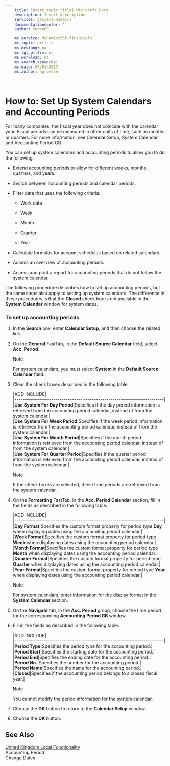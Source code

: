 ```yaml
---
    title: Insert topic title| Microsoft Docs
    description: Insert description
    services: project-madeira
    documentationcenter: ''
    author: SorenGP

    ms.service: dynamics365-financials
    ms.topic: article
    ms.devlang: na
    ms.tgt_pltfrm: na
    ms.workload: na
    ms.search.keywords:
    ms.date: 07/01/2017
    ms.author: sgroespe

---
```

# How to: Set Up System Calendars and Accounting Periods
For many companies, the fiscal year does not coincide with the calendar year. Fiscal periods can be measured in other units of time, such as months or quarters. For more information, see Calendar Setup, System Calendar, and Accounting Period GB.  
  
 You can set up system calendars and accounting periods to allow you to do the following:  
  
-   Extend accounting periods to allow for different weeks, months, quarters, and years.  
  
-   Switch between accounting periods and calendar periods.  
  
-   Filter data that uses the following criteria:  
  
    -   Work date  
  
    -   Week  
  
    -   Month  
  
    -   Quarter  
  
    -   Year  
  
-   Calculate formulas for account schedules based on related calendars.  
  
-   Access an overview of accounting periods.  
  
-   Access and print a report for accounting periods that do not follow the system calendar.  
  
 The following procedure describes how to set up accounting periods, but the same steps also apply to setting up system calendars. The difference in these procedures is that the **Closed** check box is not available in the **System Calendar** window for system dates.  
  
### To set up accounting periods  
  
1.  In the **Search** box, enter **Calendar Setup**, and then choose the related link.  
  
2.  On the **General** FastTab, in the **Default Source Calendar** field, select **Acc. Period**.  
  
    > [!NOTE]  
    >  For system calendars, you must select **System** in the **Default Source Calendar** field.  
  
3.  Clear the check boxes described in the following table.  
  
    |ADD INCLUDE<!--[!INCLUDE[bp_tablefield](../../includes/bp_tabledescription_md.md)]-->|  
    |---------------------------------|---------------------------------------|  
    |**Use System For Day Period**|Specifies if the day period information is retrieved from the accounting period calendar, instead of from the system calendar.|  
    |**Use System For Week Period**|Specifies if the week period information is retrieved from the accounting period calendar, instead of from the system calendar.|  
    |**Use System For Month Period**|Specifies if the month period information is retrieved from the accounting period calendar, instead of from the system calendar.|  
    |**Use System For Quarter Period**|Specifies if the quarter period information is retrieved from the accounting period calendar, instead of from the system calendar.|  
  
    > [!NOTE]  
    >  If the check boxes are selected, these time periods are retrieved from the system calendar.  
  
4.  On the **Formatting** FastTab, in the **Acc. Period Calendar** section, fill in the fields as described in the following table.  
  
    |ADD INCLUDE<!--[!INCLUDE[bp_tablefield](../../includes/bp_tabledescription_md.md)]-->|  
    |---------------------------------|---------------------------------------|  
    |**Day Format**|Specifies the custom format property for period type **Day** when displaying dates using the accounting period calendar.|  
    |**Week Format**|Specifies the custom format property for period type **Week** when displaying dates using the accounting period calendar.|  
    |**Month Format**|Specifies the custom format property for period type **Month** when displaying dates using the accounting period calendar.|  
    |**Quarter Format**|Specifies the custom format property for period type **Quarter** when displaying dates using the accounting period calendar.|  
    |**Year Format**|Specifies the custom format property for period type **Year** when displaying dates using the accounting period calendar.|  
  
    > [!NOTE]  
    >  For system calendars, enter information for the display format in the **System Calendar** section.  
  
5.  On the **Navigate** tab, in the **Acc. Period** group, choose the time period for the corresponding **Accounting Period GB** window.  
  
6.  Fill in the fields as described in the following table.  
  
    |ADD INCLUDE<!--[!INCLUDE[bp_tablefield](../../includes/bp_tabledescription_md.md)]-->|  
    |---------------------------------|---------------------------------------|  
    |**Period Type**|Specifies the period type for the accounting period.|  
    |**Period Start**|Specifies the starting date for the accounting period.|  
    |**Period End**|Specifies the ending date for the accounting period.|  
    |**Period No.**|Specifies the number for the accounting period.|  
    |**Period Name**|Specifies the name for the accounting period.|  
    |**Closed**|Specifies if the accounting period belongs to a closed fiscal year.|  
  
    > [!NOTE]  
    >  You cannot modify the period information for the system calendar.  
  
7.  Choose the **OK** button to return to the **Calendar Setup** window.  
  
8.  Choose the **OK** button.  
  
## See Also  
 [United Kingdom Local Functionality](../united-kingdom-local-functionality.md)   
 Accounting Period   
 Change Dates